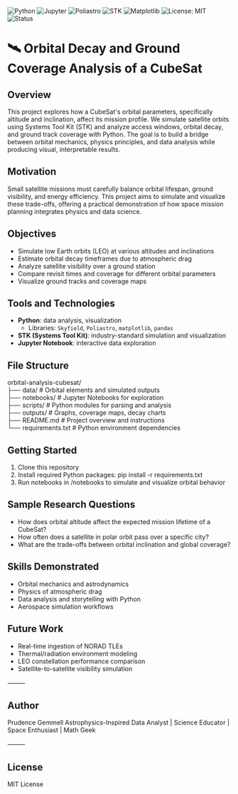![Python](https://img.shields.io/badge/Python-3.10-blue?logo=python)
![Jupyter](https://img.shields.io/badge/Notebook-Jupyter-orange?logo=jupyter)
![Poliastro](https://img.shields.io/badge/Astro%20Library-Poliastro-blueviolet)
![STK](https://img.shields.io/badge/Simulation-STK-0052CC?logo=rocket)
![Matplotlib](https://img.shields.io/badge/Plots-Matplotlib-brightgreen?logo=plotly)
![License: MIT](https://img.shields.io/badge/License-MIT-yellow.svg)
![Status](https://img.shields.io/badge/Status-In%20Progress-yellow)

# 🛰️ Orbital Decay and Ground Coverage Analysis of a CubeSat

## Overview
This project explores how a CubeSat's orbital parameters, specifically altitude and inclination, affect its mission profile. We simulate satellite orbits using Systems Tool Kit (STK) and analyze access windows, orbital decay, and ground track coverage with Python. The goal is to build a bridge between orbital mechanics, physics principles, and data analysis while producing visual, interpretable results.

## Motivation
Small satellite missions must carefully balance orbital lifespan, ground visibility, and energy efficiency. This project aims to simulate and visualize these trade-offs, offering a practical demonstration of how space mission planning integrates physics and data science.

## Objectives
- Simulate low Earth orbits (LEO) at various altitudes and inclinations
- Estimate orbital decay timeframes due to atmospheric drag
- Analyze satellite visibility over a ground station
- Compare revisit times and coverage for different orbital parameters
- Visualize ground tracks and coverage maps

## Tools and Technologies
- **Python**: data analysis, visualization
  - Libraries: `Skyfield`, `Poliastro`, `matplotlib`, `pandas`
- **STK (Systems Tool Kit)**: industry-standard simulation and visualization
- **Jupyter Notebook**: interactive data exploration

## File Structure
orbital-analysis-cubesat/  
├── data/                 # Orbital elements and simulated outputs  
├── notebooks/            # Jupyter Notebooks for exploration  
├── scripts/              # Python modules for parsing and analysis  
├── outputs/              # Graphs, coverage maps, decay charts  
├── README.md             # Project overview and instructions  
└── requirements.txt      # Python environment dependencies

## Getting Started
1. Clone this repository
2. Install required Python packages: pip install -r requirements.txt
3. Run notebooks in /notebooks to simulate and visualize orbital behavior

## Sample Research Questions
- How does orbital altitude affect the expected mission lifetime of a CubeSat?
- How often does a satellite in polar orbit pass over a specific city?
- What are the trade-offs between orbital inclination and global coverage?

## Skills Demonstrated
- Orbital mechanics and astrodynamics
- Physics of atmospheric drag
- Data analysis and storytelling with Python
- Aerospace simulation workflows

## Future Work
- Real-time ingestion of NORAD TLEs
- Thermal/radiation environment modeling
- LEO constellation performance comparison
- Satellite-to-satellite visibility simulation

⸻

## Author

Prudence Gemmell
Astrophysics-Inspired Data Analyst | Science Educator | Space Enthusiast | Math Geek

⸻

## License

MIT License
